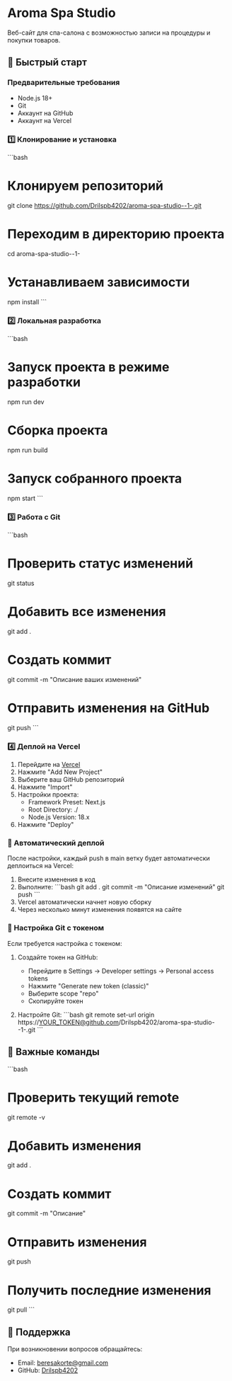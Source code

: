 # Aroma Spa Studio

Веб-сайт для спа-салона с возможностью записи на процедуры и покупки товаров.

## 🚀 Быстрый старт

### Предварительные требования

- Node.js 18+ 
- Git
- Аккаунт на GitHub
- Аккаунт на Vercel

### 1️⃣ Клонирование и установка

\`\`\`bash
# Клонируем репозиторий
git clone https://github.com/Drilspb4202/aroma-spa-studio--1-.git

# Переходим в директорию проекта
cd aroma-spa-studio--1-

# Устанавливаем зависимости
npm install
\`\`\`

### 2️⃣ Локальная разработка

\`\`\`bash
# Запуск проекта в режиме разработки
npm run dev

# Сборка проекта
npm run build

# Запуск собранного проекта
npm start
\`\`\`

### 3️⃣ Работа с Git

\`\`\`bash
# Проверить статус изменений
git status

# Добавить все изменения
git add .

# Создать коммит
git commit -m "Описание ваших изменений"

# Отправить изменения на GitHub
git push
\`\`\`

### 4️⃣ Деплой на Vercel

1. Перейдите на [Vercel](https://vercel.com)
2. Нажмите "Add New Project"
3. Выберите ваш GitHub репозиторий
4. Нажмите "Import"
5. Настройки проекта:
   - Framework Preset: Next.js
   - Root Directory: ./
   - Node.js Version: 18.x
6. Нажмите "Deploy"

### 🔄 Автоматический деплой

После настройки, каждый push в main ветку будет автоматически деплоиться на Vercel:

1. Внесите изменения в код
2. Выполните:
   \`\`\`bash
   git add .
   git commit -m "Описание изменений"
   git push
   \`\`\`
3. Vercel автоматически начнет новую сборку
4. Через несколько минут изменения появятся на сайте

### 🔑 Настройка Git с токеном

Если требуется настройка с токеном:

1. Создайте токен на GitHub:
   - Перейдите в Settings -> Developer settings -> Personal access tokens
   - Нажмите "Generate new token (classic)"
   - Выберите scope "repo"
   - Скопируйте токен

2. Настройте Git:
   \`\`\`bash
   git remote set-url origin https://YOUR_TOKEN@github.com/Drilspb4202/aroma-spa-studio--1-.git
   \`\`\`

## 📝 Важные команды

\`\`\`bash
# Проверить текущий remote
git remote -v

# Добавить изменения
git add .

# Создать коммит
git commit -m "Описание"

# Отправить изменения
git push

# Получить последние изменения
git pull
\`\`\`

## 🤝 Поддержка

При возникновении вопросов обращайтесь:
- Email: beresakorte@gmail.com
- GitHub: [Drilspb4202](https://github.com/Drilspb4202)
